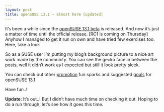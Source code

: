 ```yaml
---
layout: post
title: openSUSE 13.1 – almost here [updated]
---
```


It’s been a while since the [openSUSE 13.1 beta](http://news.opensuse.org/2013/09/19/opensuse-13-1-beta-is-out/) is released. And now it’s just a matter of time until the official release. [RC1 is coming on Thursday]
Anyhow I managed to get it run on own and have tried few exercises too. Here, take a look

So as a SUSE user I’m putting my blog’s background picture to a nice art work made by the community. You can see the gecko face in between the posts, well it didn’t work as I expected but still it look pretty sleek.

You can check out other [promotion](https://news.opensuse.org/2013/10/07/help-promote-opensuse-13-1/) fun sparks and suggested [goals](https://en.opensuse.org/openSUSE:Goals_13.1) for openSUSE 13.1

Have fun..!

**Update:** It’s out..! But I didn’t have much time on checking it out. Hoping to do a run through, let’s see how it goes this time.

